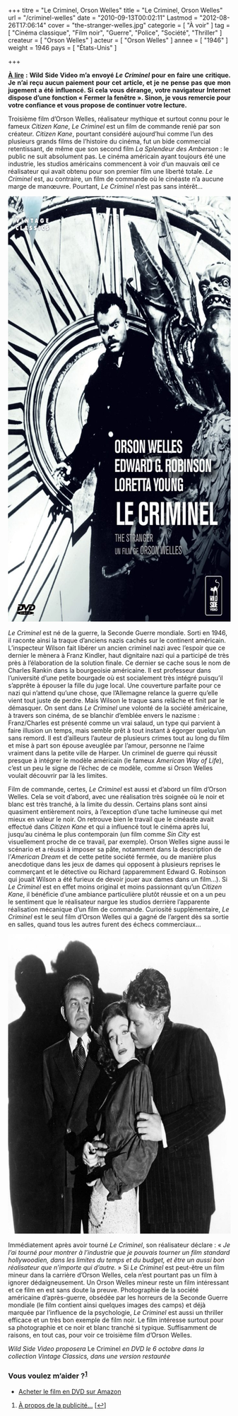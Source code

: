 +++
titre = "Le Criminel, Orson Welles"
title = "Le Criminel, Orson Welles"
url = "/criminel-welles"
date = "2010-09-13T00:02:11"
Lastmod = "2012-08-26T17:06:14"
cover = "the-stranger-welles.jpg"
categorie = [ "À voir" ]
tag = [ "Cinéma classique", "Film noir", "Guerre", "Police", "Société", "Thriller" ]
createur = [ "Orson Welles" ]
acteur = [ "Orson Welles" ]
annee = [ "1946" ]
weight = 1946
pays = [ "États-Unis" ]

+++

<div id="avert" style="text-align: justify;"><strong><span style="text-decoration: underline;">À lire</span> : Wild Side Video m&rsquo;a envoyé <em>Le Criminel</em> pour en faire une critique. Je n’ai reçu aucun paiement pour cet article, et je ne pense pas que mon jugement a été influencé. Si cela vous dérange, votre navigateur Internet dispose d’une fonction « Fermer la fenêtre ». Sinon, je vous remercie pour votre confiance et vous propose de continuer votre lecture.</strong></div>
<p>Troisième film d&rsquo;Orson Welles, réalisateur mythique et surtout connu pour le fameux <em>Citizen Kane</em>, <em>Le Criminel</em> est un film de commande renié par son créateur. <em>Citizen Kane</em>, pourtant considéré aujourd&rsquo;hui comme l&rsquo;un des plusieurs grands films de l&rsquo;histoire du cinéma, fut un bide commercial retentissant, de même que son second film <em>La Splendeur des Amberson</em> : le public ne suit absolument pas. Le cinéma américain ayant toujours été une industrie, les studios américains commencent à voir d&rsquo;un mauvais œil ce réalisateur qui avait obtenu pour son premier film une liberté totale. <em>Le Criminel</em> est, au contraire, un film de commande où le cinéaste n&rsquo;a aucune marge de manœuvre. Pourtant, <em>Le Criminel</em> n&rsquo;est pas sans intérêt…</p>
<div style="text-align: center;"><a href="http://www.allocine.fr/film/fichefilm_gen_cfilm=4534.html"><img style="border: 0px initial initial;" src="criminel-orson-welles.jpg" border="0" alt="criminel-orson-welles.jpg" width="690" height="963" /></a></div>
<p><em>Le Criminel</em> est né de la guerre, la Seconde Guerre mondiale. Sorti en 1946, il raconte ainsi la traque d&rsquo;anciens nazis cachés sur le continent américain. L&rsquo;inspecteur Wilson fait libérer un ancien criminel nazi avec l&rsquo;espoir que ce dernier le mènera à Franz Kindler, haut dignitaire nazi qui a participé de très près à l&rsquo;élaboration de la solution finale. Ce dernier se cache sous le nom de Charles Rankin dans la bourgeoisie américaine. Il est professeur dans l&rsquo;université d&rsquo;une petite bourgade où est socialement très intégré puisqu&rsquo;il s&rsquo;apprête à épouser la fille du juge local. Une couverture parfaite pour ce nazi qui n&rsquo;attend qu&rsquo;une chose, que l&rsquo;Allemagne relance la guerre qu&rsquo;elle vient tout juste de perdre. Mais Wilson le traque sans relâche et finit par le démasquer. On sent dans <em>Le Criminel</em> une volonté de la société américaine, à travers son cinéma, de se blanchir d&rsquo;emblée envers le nazisme : Franz/Charles est présenté comme un vrai salaud, un type qui parvient à faire illusion un temps, mais semble prêt à tout instant à égorger quelqu&rsquo;un sans remord. Il est d&rsquo;ailleurs l&rsquo;auteur de plusieurs crimes tout au long du film et mise à part son épouse aveuglée par l&rsquo;amour, personne ne l&rsquo;aime vraiment dans la petite ville de Harper. Un criminel de guerre qui réussit presque à intégrer le modèle américain (le fameux <em>American Way of Life</em>), c&rsquo;est un peu le signe de l&rsquo;échec de ce modèle, comme si Orson Welles voulait découvrir par là les limites.</p>
<p>Film de commande, certes, <em>Le Criminel</em> est aussi et d&rsquo;abord un film d&rsquo;Orson Welles. Cela se voit d&rsquo;abord, avec une réalisation très soignée où le noir et blanc est très tranché, à la limite du dessin. Certains plans sont ainsi quasiment entièrement noirs, à l&rsquo;exception d&rsquo;une tache lumineuse qui met mieux en valeur le noir. On retrouve bien le travail que le cinéaste avait effectué dans <em>Citizen Kane</em> et qui a influencé tout le cinéma après lui, jusqu&rsquo;au cinéma le plus contemporain (un film comme <em>Sin City</em> est visuellement proche de ce travail, par exemple). Orson Welles signe aussi le scénario et a réussi à imposer sa pâte, notamment dans la description de l&rsquo;<em>American Dream</em> et de cette petite société fermée, ou de manière plus anecdotique dans les jeux de dames qui opposent à plusieurs reprises le commerçant et le détective ou Richard (apparemment Edward G. Robinson qui jouait Wilson a été furieux de devoir jouer aux dames dans un film…). Si <em>Le Criminel</em> est en effet moins original et moins passionnant qu&rsquo;un <em>Citizen Kane</em>, il bénéficie d&rsquo;une ambiance particulière plutôt réussie et on a un peu le sentiment que le réalisateur nargue les studios derrière l&rsquo;apparente réalisation mécanique d&rsquo;un film de commande. Curiosité supplémentaire, <em>Le Criminel</em> est le seul film d&rsquo;Orson Welles qui a gagné de l&rsquo;argent dès sa sortie en salles, quand tous les autres furent des échecs commerciaux…</p>
<div style="text-align: center;"><img class="aligncenter" src="criminel-welles.jpg" border="0" alt="criminel-welles.jpg" width="690" height="678" /></div>
<p>Immédiatement après avoir tourné <em>Le Criminel</em>, son réalisateur déclare : &laquo;&nbsp;<em>Je l&rsquo;ai tourné pour montrer à l&rsquo;industrie que je pouvais tourner un film standard hollywoodien, dans les limites du temps et du budget, et être un aussi bon réalisateur que n&rsquo;importe qui d&rsquo;autre.</em>&nbsp;&raquo; Si <em>Le Criminel</em> est peut-être un film mineur dans la carrière d&rsquo;Orson Welles, cela n&rsquo;est pourtant pas un film à ignorer dédaigneusement. Un Orson Welles mineur reste un film intéressant et ce film en est sans doute la preuve. Photographie de la société américaine d&rsquo;après-guerre, obsédée par les horreurs de la Seconde Guerre mondiale (le film contient ainsi quelques images des camps) et déjà marquée par l&rsquo;influence de la psychologie, <em>Le Criminel</em> est aussi un thriller efficace et un très bon exemple de film noir. Le film intéresse surtout pour sa photographie et ce noir et blanc tranché si typique. Suffisamment de raisons, en tout cas, pour voir ce troisième film d&rsquo;Orson Welles.</p>
<p><em>Wild Side Video proposera</em> Le Criminel <em> en DVD le 6 octobre dans la collection Vintage Classics, dans une version restaurée</em></p>
<div class="amazon">
<h3>Vous voulez m&rsquo;aider ?<sup><a href="#footnote_0_4033" id="identifier_0_4033" class="footnote-link footnote-identifier-link" title="&Agrave; propos de la publicit&eacute;&hellip;">1</a></sup></h3>
<ul>
<li><a href="http://www.amazon.fr/gp/product/B006LNA9YC/ref=as_li_ss_tl?ie=UTF8&#038;tag=leblogdenic07-21&#038;linkCode=as2&#038;camp=1642&#038;creative=19458&#038;creativeASIN=B006LNA9YC">Acheter le film en DVD sur Amazon</a></li>
</ul>
</div>
<ol class="footnotes"><li id="footnote_0_4033" class="footnote"><a href="http://voiretmanger.fr/soutien/">À propos de la publicité…</a> [<a href="#identifier_0_4033" class="footnote-link footnote-back-link">&#8617;</a>]</li></ol>
